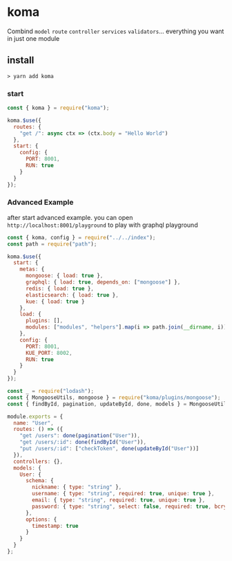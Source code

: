 # koma

Combind `model` `route` `controller` `services` `validators`... everything you want in just one module

## install

```
> yarn add koma
```

### start

```js
const { koma } = require("koma");

koma.$use({
  routes: {
    "get /": async ctx => (ctx.body = "Hello World")
  },
  start: {
    config: {
      PORT: 8001,
      RUN: true
    }
  }
});
```

### Advanced Example

after start advanced example. you can open `http://localhost:8001/playground` to play with graphql playground

```js
const { koma, config } = require("../../index");
const path = require("path");

koma.$use({
  start: {
    metas: {
      mongoose: { load: true },
      graphql: { load: true, depends_on: ["mongoose"] },
      redis: { load: true },
      elasticsearch: { load: true },
      kue: { load: true }
    },
    load: {
      plugins: [],
      modules: ["modules", "helpers"].map(i => path.join(__dirname, i))
    },
    config: {
      PORT: 8001,
      KUE_PORT: 8002,
      RUN: true
    }
  }
});
```

```js
const _ = require("lodash");
const { MongooseUtils, mongoose } = require("koma/plugins/mongoose");
const { findById, pagination, updateById, done, models } = MongooseUtils;

module.exports = {
  name: "User",
  routes: () => ({
    "get /users": done(pagination("User")),
    "get /users/:id": done(findById("User")),
    "put /users/:id": ["checkToken", done(updateById("User"))]
  }),
  controllers: {},
  models: {
    User: {
      schema: {
        nickname: { type: "string" },
        username: { type: "string", required: true, unique: true },
        email: { type: "string", required: true, unique: true },
        password: { type: "string", select: false, required: true, bcrypt: true, hidden: true }
      },
      options: {
        timestamp: true
      }
    }
  }
};
```
